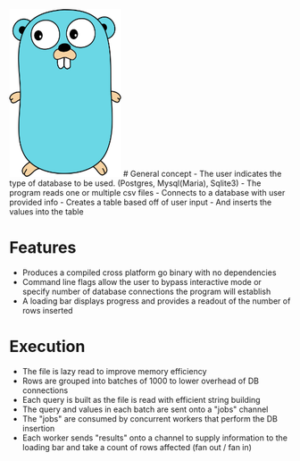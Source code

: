 <img src="images/gopher.png" width="200" height="300" />
# General concept
- The user indicates the type of database to be used. (Postgres, Mysql(Maria), Sqlite3)
- The program reads one or multiple csv files
- Connects to a database with user provided info
- Creates a table based off of user input
- And inserts the values into the table

# Features
- Produces a compiled cross platform go binary with no dependencies
- Command line flags allow the user to bypass interactive mode or specify number of database connections the program will establish
- A loading bar displays progress and provides a readout of the number of rows inserted

# Execution
- The file is lazy read to improve memory efficiency
- Rows are grouped into batches of 1000 to lower overhead of DB connections
- Each query is built as the file is read with efficient string building
- The query and values in each batch are sent onto a "jobs" channel
- The "jobs" are consumed by concurrent workers that perform the DB insertion
- Each worker sends "results" onto a channel to supply information to the loading bar and take a count of rows affected (fan out / fan in)
